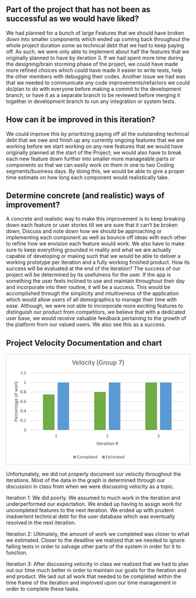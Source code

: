 ## Part of the project that has not been as successful as we would have liked?
We had planned for a bunch of large Features that we should have broken down into smaller components which ended up coming back throughout the whole project duration some as technical debt that we had to keep paying off. As such, we were only able to implement about half the features that we originally planned to have by iteration 3. If we had spent more time during the designing/brain storming phase of the project, we could have made more refined choices which could have made it easier to write tests, help the other members with debugging their codes. Another issue we had was that we needed to communicate any code improvements/refactors we could do/plan to do with everyone before making a commit to the development branch, or have it as a separate branch to be reviewed before merging it together in development branch to run any integration or system tests.

## How can it be improved in this iteration?
We could improve this by prioritizing paying off all the outstanding technical debt that we owe and finish up any currently ongoing features that we are working before we start working on any new features that we would have originally planned at the start of the Project; we would also have to break each new feature down further into smaller more manageable parts or components so that we can easily work on them in one to two Coding segments/business days. By doing this, we would be able to give a proper time estimate on how long each component would realistically take.

## Determine concrete (and realistic) ways of improvement?
A concrete and realistic way to make this improvement is to keep breaking down each feature or user stories till we are sure that it can’t be broken down, Discuss and note down how we should be approaching or implementing each component as well as bounce off ideas with each other to refine how we envision each feature would work. We also have to make sure to keep everything grounded in reality and what we are actually capable of developing or making such that we would be able to deliver a working prototype per iteration and a fully working finished product.
How its success will be evaluated at the end of the iteration?
The success of our project will be determined by its usefulness for the user. If the app is something the user feels inclined to use and maintain throughout their day and incorporate into their routine, it will be a success. This would be accomplished through the simplicity and intuitiveness of the application which would allow users of all demographics to manage their time with ease. Although, we were not able to incorporate more exciting features to distinguish our product from competitors, we believe that with a dedicated user base, we would receive valuable feedback pertaining to the growth of the platform from our valued users. We also see this as a success. 

## Project Velocity Documentation and chart
![Project Velocity Chart](Project_Velocity.jpg)

Unfortunately, we did not properly document our velocity throughout the iterations. Most of the data in the graph is determined through our discussion in class from when we were discussing velocity as a topic. 

Iteration 1:
We did poorly. We assumed to much work in the iteration and underperformed our expectation. We ended up having to assign work for uncompleted features to the next iteration. We ended up with prudent inadvertent technical debt for the user database which was eventually resolved in the next iteration.

Iteration 2:
Ultimately, the amount of work we completed was closer to what we estimated. Closer to the deadline we realized that we needed to ignore failing tests in order to salvage other parts of the system in order for it to function.

Iteration 3:
After discussing velocity in class we realized that we had to plan out our time much better in order to maintain our goals for the iteration and end product. We laid out all work that needed to be completed within the time frame of the iteration and improved upon our time management in order to complete these tasks.
